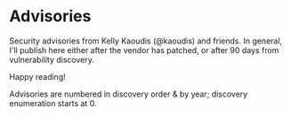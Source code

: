 # Advisories

Security advisories from Kelly Kaoudis (@kaoudis) and friends. In general, I'll publish here either after the vendor has patched, or after 90 days from vulnerability discovery.

Happy reading!

Advisories are numbered in discovery order & by year; discovery enumeration starts at 0.
